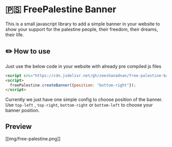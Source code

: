 # 🇵🇸 FreePalestine Banner

This is a small javascript library to add a simple banner in your website to show your support for the palestine people, their freedom, their dreams, their life.

## ✏️ How to use

Just use the below code in your website with already pre compiled js files
```html
<script src="https://cdn.jsdelivr.net/gh/zeeshanadnan/free-palestine-banner@main/dist/free-palestine-banner-1.0.1.js"></script>
<script>
  freePalestine.createBanner({position: "bottom-right"});
</script>
```

Currently we just have one simple config to choose position of the banner. Use `top-left` , `top-right`, `bottom-right` or `bottom-left` to choose your banner position.


## Preview

[[img/free-palestine.png]]